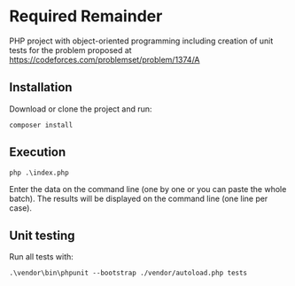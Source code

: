 # Required Remainder
PHP project with object-oriented programming including creation of unit tests for the problem proposed at https://codeforces.com/problemset/problem/1374/A

## Installation
Download or clone the project and run:
```
composer install
```

## Execution
```
php .\index.php
```
Enter the data on the command line (one by one or you can paste the whole batch). The results will be displayed on the command line (one line per case).

## Unit testing
Run all tests with:
```
.\vendor\bin\phpunit --bootstrap ./vendor/autoload.php tests
```
